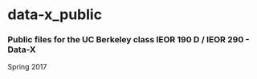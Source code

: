 # data-x_public
### Public files for the UC Berkeley class IEOR 190 D / IEOR 290 - Data-X
Spring 2017
